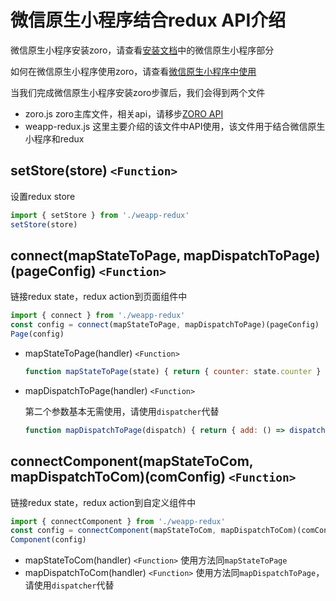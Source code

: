 # 微信原生小程序结合redux API介绍

微信原生小程序安装zoro，请查看[安装文档](/INSTALL.md)中的微信原生小程序部分

如何在微信原生小程序使用zoro，请查看[微信原生小程序中使用](/GUIDE/WEAPP.md)

当我们完成微信原生小程序安装zoro步骤后，我们会得到两个文件

* zoro.js zoro主库文件，相关api，请移步[ZORO API](/API/README.md)
* weapp-redux.js 这里主要介绍的该文件中API使用，该文件用于结合微信原生小程序和redux

## setStore(store) `<Function>`

设置redux store

```js
import { setStore } from './weapp-redux'
setStore(store)
```

## connect(mapStateToPage, mapDispatchToPage)(pageConfig) `<Function>`

链接redux state，redux action到页面组件中

```js
import { connect } from './weapp-redux'
const config = connect(mapStateToPage, mapDispatchToPage)(pageConfig)
Page(config)
```

* mapStateToPage(handler) `<Function>`

  ```js
  function mapStateToPage(state) { return { counter: state.counter } } 
  ```

* mapDispatchToPage(handler) `<Function>`

  第二个参数基本无需使用，请使用`dispatcher`代替

  ```js
  function mapDispatchToPage(dispatch) { return { add: () => dispatch({ type: 'counter/add' }) } }
  ```

## connectComponent(mapStateToCom, mapDispatchToCom)(comConfig) `<Function>`

链接redux state，redux action到自定义组件中

```js
import { connectComponent } from './weapp-redux'
const config = connectComponent(mapStateToCom, mapDispatchToCom)(comConfig)
Component(config)
```

* mapStateToCom(handler) `<Function>` 使用方法同`mapStateToPage`
* mapDispatchToCom(handler) `<Function>` 使用方法同`mapDispatchToPage`，请使用`dispatcher`代替

